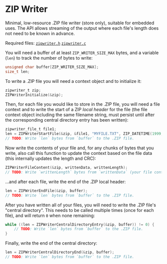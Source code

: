# ZIP Writer

Minimal, low-resource .ZIP file writer (store only), suitable for embedded uses.  The API allows streaming of the output where each file's length does not need to be known in advance.

Required files: [`zipwriter.h`](zipwriter.h) [`zipwriter.c`](zipwriter.c)

You will need a buffer of at least `ZIP_WRITER_SIZE_MAX` bytes, and a variable (`len`) to track the number of bytes to write:

```c
unsigned char buffer[ZIP_WRITER_SIZE_MAX];
size_t len;
```

To write a .ZIP file you will need a context object and to initialize it:

```c
zipwriter_t zip;
ZIPWriterInitialize(&zip);
```

Then, for each file you would like to store in the .ZIP file, you will need a file context and to write the start of a ZIP _local header_ for the file (the file context object including the same filename string, must persist until after the corresponding central directory entry has been written):

```c
zipwriter_file_t file1;
len = ZIPWriterStartFile(&zip, &file1, "MYFILE.TXT", ZIP_DATETIME(1999,12,31,23,59,59), 0, buffer);
// TODO: Write `len` bytes from `buffer` to the .ZIP file.
```

Now write the contents of your file and, for any chunks of bytes that you write, also call this function to update the context based on the file data (this internally updates the length and CRC):

```c
ZIPWriterFileContent(&zip, writtenData, writtenLength);
// TODO: Write `writtenLength` bytes from `writtenData` (your file contents) to the .ZIP file.
```

...and after each file, write the end of the .ZIP local header:

```c
len = ZIPWriterEndFile(&zip, buffer);
// TODO: Write `len` bytes from `buffer` to the .ZIP file.
```

After you have written all of your files, you will need to write the .ZIP file's "central directory".  This needs to be called multiple times (once for each file), and will return `0` when none remaining:

```c
while ((len = ZIPWriterCentralDirectoryEntry(&zip, buffer)) != 0) {
    // TODO: Write `len` bytes from `buffer` to the .ZIP file.
}
```

Finally, write the end of the central directory:

```c
len = ZIPWriterCentralDirectoryEnd(&zip, buffer);
// TODO: Write `len` bytes from `buffer` to the .ZIP file.
```
